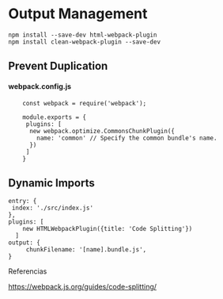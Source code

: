 # Output Management

	npm install --save-dev html-webpack-plugin
	npm install clean-webpack-plugin --save-dev

## Prevent Duplication

####	webpack.config.js
 		
 		const webpack = require('webpack');

 		module.exports = {
	     plugins: [
	      new webpack.optimize.CommonsChunkPlugin({
	        name: 'common' // Specify the common bundle's name.
	      })
	     ]
	 	}


## Dynamic Imports

    entry: {
     index: './src/index.js'
    },
    plugins: [
      	new HTMLWebpackPlugin({title: 'Code Splitting'})
      ]
	output: {
	     chunkFilename: '[name].bundle.js',
    }



Referencias 

https://webpack.js.org/guides/code-splitting/


